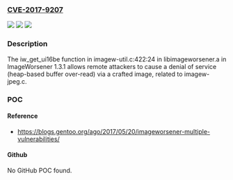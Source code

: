 ### [CVE-2017-9207](https://cve.mitre.org/cgi-bin/cvename.cgi?name=CVE-2017-9207)
![](https://img.shields.io/static/v1?label=Product&message=n%2Fa&color=blue)
![](https://img.shields.io/static/v1?label=Version&message=n%2Fa&color=blue)
![](https://img.shields.io/static/v1?label=Vulnerability&message=n%2Fa&color=brighgreen)

### Description

The iw_get_ui16be function in imagew-util.c:422:24 in libimageworsener.a in ImageWorsener 1.3.1 allows remote attackers to cause a denial of service (heap-based buffer over-read) via a crafted image, related to imagew-jpeg.c.

### POC

#### Reference
- https://blogs.gentoo.org/ago/2017/05/20/imageworsener-multiple-vulnerabilities/

#### Github
No GitHub POC found.

